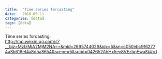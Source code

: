```yaml
---
title:  "Time series forcasting"
date:   2016-05-11
categories: [data]
tags: [data]
---
```

Time series forcasting:  
http://mp.weixin.qq.com/s?__biz=MzIzMjA2MjM2NA==&mid=2695744029&idx=5&sn=c050ebc9f62774a8b616ef4a8d5a8654&scene=5&srcid=042652AhHx5ey8VEzbpEwa8k#rd
